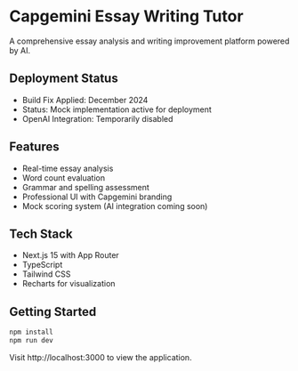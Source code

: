 # Capgemini Essay Writing Tutor

A comprehensive essay analysis and writing improvement platform powered by AI.

## Deployment Status
- Build Fix Applied: December 2024
- Status: Mock implementation active for deployment
- OpenAI Integration: Temporarily disabled

## Features
- Real-time essay analysis
- Word count evaluation
- Grammar and spelling assessment
- Professional UI with Capgemini branding
- Mock scoring system (AI integration coming soon)

## Tech Stack
- Next.js 15 with App Router
- TypeScript
- Tailwind CSS
- Recharts for visualization

## Getting Started

```bash
npm install
npm run dev
```

Visit http://localhost:3000 to view the application.
